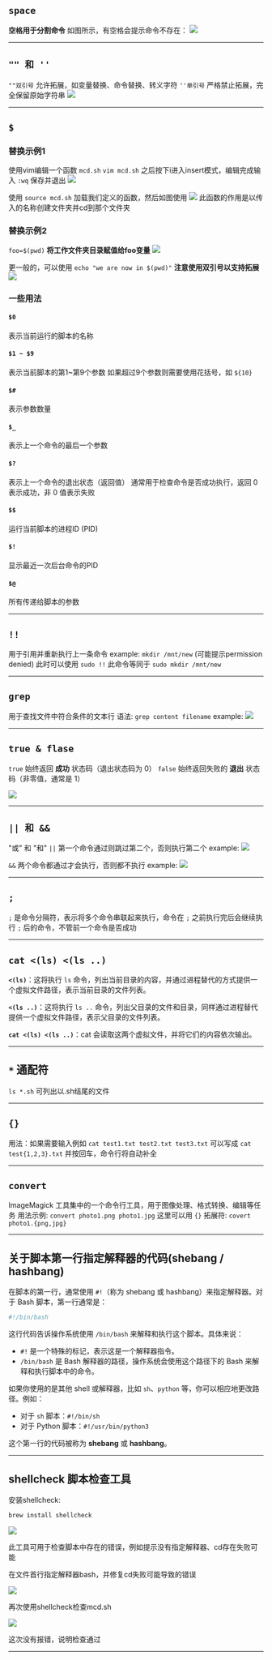 ## `space` 
**空格用于分割命令**
如图所示，有空格会提示命令不存在：
![](./png_md/PixPin_2025-02-23_15-50-25.png)

---

## `"" 和 '' ` 
`""双引号` 允许拓展，如变量替换、命令替换、转义字符
`''单引号` 严格禁止拓展，完全保留原始字符串
![](./png_md/PixPin_2025-02-23_16-19-29.png)

---
## `$`
### 替换示例1
使用vim编辑一个函数 `mcd.sh` 
`vim mcd.sh` 之后按下i进入insert模式，编辑完成输入 `:wq` 保存并退出
![](./png_md/PixPin_2025-02-23_16-29-46.png)

使用 `source mcd.sh` 加载我们定义的函数，然后如图使用
![](./png_md/PixPin_2025-02-23_16-30-22.png)
此函数的作用是以传入的名称创建文件夹并cd到那个文件夹

### 替换示例2
`foo=$(pwd)` **将工作文件夹目录赋值给foo变量**
![](./png_md/PixPin_2025-02-24_11-29-34.png)

更一般的，可以使用 `echo "we are now in $(pwd)"` **注意使用双引号以支持拓展**
![](./png_md/PixPin_2025-02-24_11-31-17.png)

### 一些用法
#### `$0`
表示当前运行的脚本的名称

#### `$1 ~ $9`
表示当前脚本的第1~第9个参数
如果超过9个参数则需要使用花括号，如 `${10}`
#### `$#`
表示参数数量

#### `$_`
表示上一个命令的最后一个参数

#### `$?`
表示上一个命令的退出状态（返回值）
通常用于检查命令是否成功执行，返回 0 表示成功，非 0 值表示失败

#### `$$`
运行当前脚本的进程ID (PID)

#### `$!`
显示最近一次后台命令的PID

#### `$@`
所有传递给脚本的参数

---
## `!!`
用于引用并重新执行上一条命令
example: `mkdir /mnt/new` (可能提示permission denied)
此时可以使用 `sudo !!` 
此命令等同于 `sudo mkdir /mnt/new` 

---
## `grep`
用于查找文件中符合条件的文本行
语法: `grep content filename`
example: 
![](./png_md/PixPin_2025-02-24_01-09-18.png)

---
## `true & flase`
`true` 始终返回 **成功** 状态码（退出状态码为 0）
`false` 始终返回失败的 **退出** 状态码（非零值，通常是 1）

![](./png_md/PixPin_2025-02-24_01-19-22.png)

---
## `|| 和 &&`
"或" 和 "和" 
`||` 第一个命令通过则跳过第二个，否则执行第二个
example: 
![](./png_md/PixPin_2025-02-24_01-21-07.png)

`&&` 两个命令都通过才会执行，否则都不执行
example: 
![](./png_md/PixPin_2025-02-24_01-25-11.png)

---
## `;`
`;` 是命令分隔符，表示将多个命令串联起来执行，命令在 `;` 之前执行完后会继续执行 `;` 后的命令，不管前一个命令是否成功

---

## `cat <(ls) <(ls ..)`
**`<(ls)`**：这将执行 `ls` 命令，列出当前目录的内容，并通过进程替代的方式提供一个虚拟文件路径，表示当前目录的文件列表。

**`<(ls ..)`**：这将执行 `ls ..` 命令，列出父目录的文件和目录，同样通过进程替代提供一个虚拟文件路径，表示父目录的文件列表。

**`cat <(ls) <(ls ..)`**：cat 会读取这两个虚拟文件，并将它们的内容依次输出。

---


## `*`  **通配符**
`ls *.sh` 可列出以.sh结尾的文件

---

## `{}`
用法：如果需要输入例如 `cat test1.txt test2.txt test3.txt` 可以写成 `cat test{1,2,3}.txt` 并按回车，命令行将自动补全

---

## `convert`
ImageMagick 工具集中的一个命令行工具，用于图像处理、格式转换、编辑等任务
用法示例: `convert photo1.png photo1.jpg`
这里可以用 `{}` 拓展符: `covert photo1.{png,jpg}` 

---

## 关于脚本第一行指定解释器的代码(shebang / hashbang)
在脚本的第一行，通常使用 `#!`（称为 shebang 或 hashbang）来指定解释器。对于 Bash 脚本，第一行通常是：

```bash
#!/bin/bash
```

这行代码告诉操作系统使用 `/bin/bash` 来解释和执行这个脚本。具体来说：

- `#!` 是一个特殊的标记，表示这是一个解释器指令。
- `/bin/bash` 是 Bash 解释器的路径，操作系统会使用这个路径下的 Bash 来解释和执行脚本中的命令。

如果你使用的是其他 shell 或解释器，比如 `sh`、`python` 等，你可以相应地更改路径。例如：

- 对于 `sh` 脚本：`#!/bin/sh`
- 对于 Python 脚本：`#!/usr/bin/python3`

这个第一行的代码被称为 **shebang** 或 **hashbang**。

---

## shellcheck 脚本检查工具
安装shellcheck: 

```bash
brew install shellcheck
```

![](./png_md/PixPin_2025-02-26_00-43-03.png)

此工具可用于检查脚本中存在的错误，例如提示没有指定解释器、cd存在失败可能

在文件首行指定解释器bash，并修复cd失败可能导致的错误

![](./png_md/PixPin_2025-02-26_00-59-49.png)

再次使用shellcheck检查mcd.sh

![](PixPin_2025-02-26_01-01-17.png)

这次没有报错，说明检查通过

---

